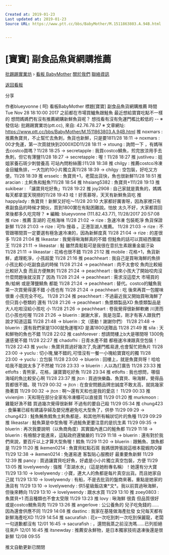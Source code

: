 ```yaml
---

Created at: 2019-01-23
Last updated at: 2019-01-23
Source URL: https://www.ptt.cc/bbs/BabyMother/M.1511863803.A.94B.html


---
```


# [寶寶] 副食品魚貨網購推薦


[批踢踢實業坊](https://www.ptt.cc/bbs/) › [看板 BabyMother](https://www.ptt.cc/bbs/BabyMother/index.html) [關於我們](https://www.ptt.cc/about.html) [聯絡資訊](https://www.ptt.cc/contact.html)

[返回看板](https://www.ptt.cc/bbs/BabyMother/index.html)

分享

作者blueyvonne ( 呵)
看板BabyMother
標題\[寶寶\] 副食品魚貨網購推薦
時間Tue Nov 28 18:10:00 2017
之前都在市場買鱸魚跟鮭魚 最近想給寶寶吃點不一樣的 想問媽媽們有沒有推薦網購新鮮魚貨呢？ 想找看有沒有免運門檻比較低的 -- ※ 發信站: 批踢踢實業坊(ptt.cc), 來自: 42.76.78.27 ※ 文章網址: <https://www.ptt.cc/bbs/BabyMother/M.1511863803.A.94B.html>
推 noxmars : 推薦魚寶貝，不止幫忙去魚刺，魚貨也新鮮，只是要1811/28 18:11
→ noxmars : 00才免運，第一次買就快到2000XDD11/28 18:11
→ xtoung : 詢問一下 ，有媽咪去costco買嗎？11/28 18:25
→ secretapple : 我買costco鯖魚，煎完放涼用手去魚刺，但它有薄鹽11/28 18:27
→ secretapple : 喔！11/28 18:27
推 justliveu : 姐姐家養石斑少刺營養高 可站內問粉絲團:)11/28 18:38
推 chilgy : 推薦costco冷凍金目鱸魚排，一大包約10小片獨立真11/28 18:39
→ chilgy : 空包裝，好吃又方便。11/28 18:39
推 ersselc : 魚寶貝+1，老闆出貨快，魚也很新鮮11/28 18:51
推 aracian : 土魠魚和鮭魚?11/28 18:54
推 hhsiang5382 : 魚寶貝+111/28 19:13
推 sukibear : 「讓寶貝吃好魚」11/28 19:22
推 joy2908 : 自己家就是賣魚的，媽媽每天都拿當天現撈的11/28 19:43
哇！好羨慕呀，天天有新鮮魚貨吃
推 happylady : 魚寶貝！新鮮又好吃～11/28 20:10
大家都好厲害呀，因為家裡只有煮副食品的時候才開伙，買到1800實在有點困難說。怕放 太久不好，大家都買回來後都多久吃完呀？ ※ 編輯: blueyvonne (111.82.43.77), 11/28/2017 20:57:08
推 rize : 推薦 澎湖的 花格海味 11/28 21:02
→ rize : 急速冷凍 包裝乾淨 魚貨保證新鮮 11/28 21:03
→ rize : 可fb 搜尋 。正港澎湖人推薦。 11/28 21:03
→ rize : 不管跟哪間買一定要選有極急速冷凍的，因為新鮮度真 11/28 21:04
→ rize : 的差很多 11/28 21:04
推 likeastar : 我覺得啾海鮮真的不錯 但鮭魚的話可以買紐西蘭國王 11/28 21:11
→ likeastar : 鮭 雖然貴鬆鬆可是我很在意抗生素跟重金屬汙染 11/28 21:11
→ likeastar : 花格也很不錯 11/28 21:12
推 mobile : 花格+1，魚貨新鮮，處理乾淨，小孩超愛 11/28 21:16
推 peachheart : 我自己是買啾海鮮的魚排 小孩比較小吃副食品的時候 11/28 21:24
→ peachheart : 肉不太會咬 魚肉比較細比較好入食 而且方便無刺 11/28 21:24
→ peachheart : 後來小孩大了開始咬肉沒什麼問題後就沒買了 因為 11/28 21:24
→ peachheart : 需求沒這麼大 市場買的魚/蛤蜊 或是薄鹽鯖魚 都能 11/28 21:24
→ peachheart : 替代。costco的鱸魚我第一次買覺得還不錯 小孩也有 11/28 21:24
→ peachheart : 吃 後來再買一包腥味很重 小孩完全不吃。 11/28 21:24
推 peachheart : 不過最近我又開始買啾海鮮了 但只買小卷類的 還有 11/28 21:26
→ peachheart : 魚漿類製品XD 魚漿類製品是大人吃啦沒給小孩吃 小 11/28 21:26
→ peachheart : 卷我覺得很新鮮軟嫩 川燙而已小孩也吃喔 11/28 21:26
→ bluerin : 謝謝大家，我是泡菜，剛才有客人跟我們說才知道這篇 11/28 21:48
→ bluerin : 文（感動！謝謝你們） 11/28 21:48
→ bluerin : 還有我們家是1300就免運喔XD 是滿1800送贈品 11/28 21:49
推 sila : 天和鮮物的魚也不錯 11/28 22:02
推 cashforever : 想請問樓上b大是哪間呀 1300免運感覺不錯 11/28 22:27
推 chadofhi : 日青水產不錯 都極速冷凍跟真空包裝！ 11/28 22:43
推 yuclu : 魚寶貝買過好幾次了,免運門檻易達,也會幫忙把魚片 11/28 23:00
→ yuclu : 切小塊,蠻不錯的,可惜沒有一餐一小塊給寶寶吃的獨 11/28 23:00
→ yuclu : 立包裝 11/28 23:00
→ bluerin : 回樓上，就是魚寶貝呀！哈哈哈我不能說太多了不然被 11/28 23:33
→ bluerin : 人以為打廣告 11/28 23:33
推 etfofts : 青熊家，花格，讓寶寶吃好魚 11/28 23:34
推 etfofts : 我也想問，哪個海域的魚比較安心啊 11/28 23:37
推 jtcn : 買過快樂鱻、魚寶貝、啾海鮮，覺得品質都很不錯。現 11/29 00:32
→ jtcn : 在食安問題品牌忠誠度不敢太高，就挑幾家換著買 11/29 00:32
→ jtcn : 啊～還有天和也是我的愛店！ 11/29 00:33
推 vivienjim : 天和現在部分全家有冷凍櫃可以直接買 11/29 01:20
推 murkmoon : 雞籠好漁不錯 買過幾次覺得很新鮮 不過有的要自己殺 11/29 05:34
推 chung423 : 食藥署已經有建議孕婦及嬰兒應避免吃大型魚了，供參 11/29 09:29
→ chung423 : 鮭魚鮪魚鱈魚土魠魚都是，和其他所有輪狀切片的魚種 11/29 09:29
推 likeastar : 鮭魚算是中型魚喔 不過鮭魚更要注意的是抗生素 11/29 09:35
→ bluerin : 再次我要說明（以魚商角度）其實國內進口的鮭魚都 11/29 11:18
→ bluerin : 有檢驗才能進來，這點政府還蠻嚴的 11/29 11:18
→ bluerin : 還有對於我們來說，要百斤以上才算大型魚喔！鱈魚 11/29 11:20
→ bluerin : 跟鮪魚、旗魚都是 11/29 11:20
推 ikemen0214 : 魚寶貝紅點石斑 我媽很誇張說這根本龍蝦肉Q彈 11/29 12:38
→ ikemen0214 : 免運易達 客製貼心服務好 最重要魚新鮮 11/29 12:39
推 pancy : 買過讓寶貝吃好魚，好處是小小片獨立真空包裝，方便 11/29 13:05
推 lovelywendy : 強推「澎湖水水」（這是她粉專名稱）！她還有分大寶 11/29 13:10
→ lovelywendy : 小寶，連大人的魚都是每片真空出貨。而且她家自己就 11/29 13:10
→ lovelywendy : 有船，不是去批貨的盤商來著。重點是她家的漁貨有 11/29 13:10
→ lovelywendy : 供5星級飯店東\*文\*。我以前買過啾海鮮，但後來轉向 11/29 13:10
→ lovelywendy : 跟水水買 11/29 13:10
推 zoey0803 : 魚寶貝+1 而且種類也不會太受限 11/29 13:23
推 lovy : 啾海鮮 很貴 但品質很好 或是costco鯛魚背肉 11/29 13:26
推 angerlove : 公公養魚的 兒子吃免錢的...... 因為還會供應不同 11/29 14:08
推 dastinc : 我家在基隆做海產批發 女兒每天都有新鮮海產吃XD 11/29 14:54
推 sacurafish : 花x一次吃到刺一次吃到保麗龍，老闆一句道歉都沒有 12/01 16:45
→ sacurafish : ，還問我蒸之前沒洗嗎......已列拒絕往來戶 12/01 16:45
推 itsnewday : 推薦安永鮮物，是日本獨家技術退凍後還是很新鮮 12/08 09:55

推文自動更新已關閉

